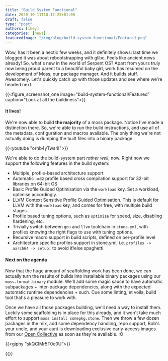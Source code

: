 ```yaml
---
title: "Build System Functional"
date: 2020-10-11T10:17:25+01:00
draft: false
type: "post"
authors: [ikey]
categories: [news]
featuredImage: "/img/blog/build-system-functional/Featured.png"
---
```


Wow, has it been a hectic few weeks, and it definitely shows: last time
we blogged it was about rebootstrapping with glibc. Feels like ancient news
already! So, what's new in the world of Serpent OS? Apart from yours truly
now being proud parent to a beautiful baby girl, work has resumed on
the development of Moss, our package manager. And it builds stuff. Awesomely.
Let's quickly catch up with those updates and see where we're headed next.

<!--more-->

{{<figure_screenshot_one image="build-system-functional/Featured" caption="Look at all the buildiness">}}


#### It lives!

We're now able to build **the majority** of a moss package. Notice I've made
a distinction there. So, we're able to run the build instructions, and use
all of the metadata, configuration and macros available. The only thing
we're not actually doing is dumping the built files into a binary package.

{{<youtube "orhb4yTws4I">}}


We're able to do the build-system part _rather well_, now. Right now
we support the following features in the build system:

 - Multiple, profile-based architecture support
 - Automatic `-m32` profile based cross compilation support for 32-bit libraries on 64-bit OS
 - Basic Profile Guided Optimisation via the `workload` key. Set a workload, optimise accordingly.
 - LLVM Context Sensitive Profile Guided Optimisation. This is default for LLVM with the `workload` key, and comes for free, with multiple build stages.
 - Profile based tuning options, such as `optimize` for speed, size, disabling hardening, etc.
 - Trivially switch between `gnu` and `llvm` toolchain in `stone.yml`, with profiles knowing the right flags to use with tuning options.
 - Recursive macro support in build scripts, defined on per-profile level
 - Architecture specific profiles support in stone.yml, i.e. `profiles -> aarch64 -> setup:` to avoid if/else spaghetti.

#### Next on the agenda

Now that the huge amount of scaffolding work has been done, we can actually turn the results of builds
into installable binary packages using our `moss.format.binary` module. We'll add some magic sauce to
have automatic subpackages + inter-package dependencies, along with the expected automatic runtime
dependencies + such. Cue some linting, et voila, build tool that's a pleasure to work with.

Once we have all those packages building, we'll need a way to install them. Luckily some scaffolding
is in place for this already, and it won't take much effort to support `moss install somepkg.stone`.
Then we throw a few dozen packages in the mix, add some dependency handling, repo support, Bob's your
uncle, and your aunt is downloading exclusive early-access images from our [Open Collective](https://opencollective.com/serpent-os) as soon
as they're available. :O

{{<giphy "skQCIMr5T0e0U">}}

{{<oc>}}
